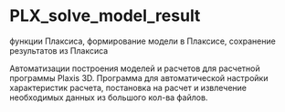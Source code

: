 # PLX_solve_model_result
функции Плаксиса, формирование модели в Плаксисе, сохранение результатов из Плаксиса

Автоматизации построения моделей и расчетов для расчетной программы Plaxis 3D.
Программа для автоматической настройки характеристик расчета, постановка на расчет и извлечение необходимых данных из большого кол-ва файлов.

